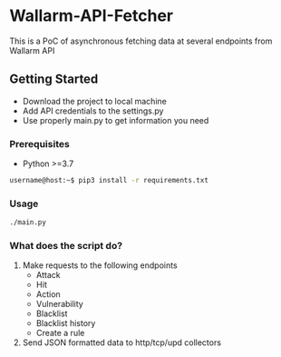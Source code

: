 # Wallarm-API-Fetcher

This is a PoC of asynchronous fetching data at several endpoints from Wallarm API

## Getting Started

* Download the project to local machine
* Add API credentials to the settings.py
* Use properly main.py to get information you need

### Prerequisites

* Python >=3.7

```sh
username@host:~$ pip3 install -r requirements.txt
```

### Usage

```sh 
./main.py
```

### What does the script do?

1. Make requests to the following endpoints
	* Attack
	* Hit
	* Action
	* Vulnerability
	* Blacklist
	* Blacklist history
	* Create a rule
2. Send JSON formatted data to http/tcp/upd collectors